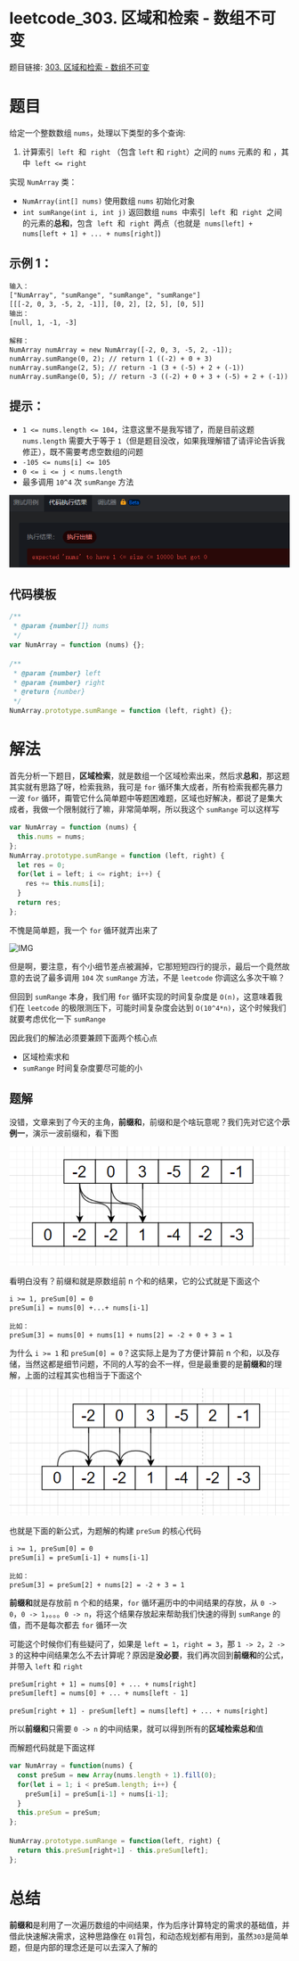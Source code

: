 # leetcode_303. 区域和检索 - 数组不可变

题目链接: [303. 区域和检索 - 数组不可变](https://leetcode-cn.com/problems/range-sum-query-immutable/)

# 题目

给定一个整数数组 `nums`，处理以下类型的多个查询:

1. 计算索引  `left`  和  `right` （包含 `left` 和 `right`）之间的 `nums` 元素的 和 ，其中  `left <= right`

实现 `NumArray` 类：

- `NumArray(int[] nums)` 使用数组 `nums` 初始化对象
- `int sumRange(int i, int j)` 返回数组 `nums`  中索引  `left`  和  `right`  之间的元素的**总和**，包含  `left`  和  `right`  两点（也就是  `nums[left] + nums[left + 1] + ... + nums[right]`)

## 示例 1：

```
输入：
["NumArray", "sumRange", "sumRange", "sumRange"]
[[[-2, 0, 3, -5, 2, -1]], [0, 2], [2, 5], [0, 5]]
输出：
[null, 1, -1, -3]

解释：
NumArray numArray = new NumArray([-2, 0, 3, -5, 2, -1]);
numArray.sumRange(0, 2); // return 1 ((-2) + 0 + 3)
numArray.sumRange(2, 5); // return -1 (3 + (-5) + 2 + (-1))
numArray.sumRange(0, 5); // return -3 ((-2) + 0 + 3 + (-5) + 2 + (-1))
```

## 提示：

- `1 <= nums.length <= 104`，注意这里不是我写错了，而是目前这题 `nums.length` 需要大于等于 `1`（但是题目没改，如果我理解错了请评论告诉我修正），既不需要考虑空数组的问题
- `-105 <= nums[i] <= 105`
- `0 <= i <= j < nums.length`
- 最多调用 `10^4` 次 `sumRange` 方法

![IMG](./../IMG/10.png)

## 代码模板

```js
/**
 * @param {number[]} nums
 */
var NumArray = function (nums) {};

/** 
 * @param {number} left 
 * @param {number} right
 * @return {number}
 */
NumArray.prototype.sumRange = function (left, right) {};
```

# 解法

首先分析一下题目，**区域检索**，就是数组一个区域检索出来，然后求**总和**，那这题其实就有思路了呀，检索我熟，我可是 `for` 循环集大成者，所有检索我都先暴力一波 `for` 循环，甭管它什么简单题中等题困难题，区域也好解决，都说了是集大成者，我做一个限制就行了嘛，非常简单啊，所以我这个 `sumRange` 可以这样写

```js
var NumArray = function (nums) {
  this.nums = nums;
};
NumArray.prototype.sumRange = function (left, right) {
  let res = 0;
  for(let i = left; i <= right; i++) {
    res += this.nums[i];
  }
  return res;
};
```

不愧是简单题，我一个 `for` 循环就弄出来了

![IMG](./../IMG/11.png)

但是啊，要注意，有个小细节差点被漏掉，它那短短四行的提示，最后一个竟然故意的去说了最多调用 `104` 次 `sumRange` 方法，不是 `leetcode` 你调这么多次干嘛？

但回到 `sumRange` 本身，我们用 `for` 循环实现的时间复杂度是 `O(n)`，这意味着我们在 `leetcode` 的极限测压下，可能时间复杂度会达到 `O(10^4*n)`，这个时候我们就要考虑优化一下 `sumRange`

因此我们的解法必须要兼顾下面两个核心点

- 区域检索求和
- `sumRange` 时间复杂度要尽可能的小

## 题解

没错，文章来到了今天的主角，**前缀和**，前缀和是个啥玩意呢？我们先对它这个**示例一**，演示一波前缀和，看下图

![IMG](./../IMG/13.png)

看明白没有？前缀和就是原数组前 n 个和的结果，它的公式就是下面这个

```
i >= 1, preSum[0] = 0
preSum[i] = nums[0] +...+ nums[i-1]

比如：
preSum[3] = nums[0] + nums[1] + nums[2] = -2 + 0 + 3 = 1
```

为什么 `i >= 1` 和 `preSum[0] = 0`？这实际上是为了方便计算前 n 个和，以及存储，当然这都是细节问题，不同的人写的会不一样，但是最重要的是**前缀和**的理解，上面的过程其实也相当于下面这个

![IMG](./../IMG/12.png)

也就是下面的新公式，为题解的构建 `preSum` 的核心代码

```
i >= 1, preSum[0] = 0
preSum[i] = preSum[i-1] + nums[i-1]

比如：
preSum[3] = preSum[2] + nums[2] = -2 + 3 = 1
```

**前缀和**就是存放前 n 个和的结果，`for` 循环遍历中的中间结果的存放，从 `0 -> 0`，`0 -> 1`，。。。`0 -> n`，将这个结果存放起来帮助我们快速的得到 `sumRange` 的值，而不是每次都去 `for` 循环一次

可能这个时候你们有些疑问了，如果是 `left = 1`，`right = 3`，那 `1 -> 2`，`2 -> 3` 的这种中间结果怎么不去计算呢？原因是**没必要**，我们再次回到**前缀和**的公式，并带入 `left` 和 `right`

```
preSum[right + 1] = nums[0] + ... + nums[right]
preSum[left] = nums[0] + ... + nums[left - 1]

preSum[right + 1] - preSum[left] = nums[left] + ... + nums[right]
```

所以**前缀和**只需要 `0 -> n` 的中间结果，就可以得到所有的**区域检索总和**值

而解题代码就是下面这样

```js
var NumArray = function(nums) {
  const preSum = new Array(nums.length + 1).fill(0);
  for(let i = 1; i < preSum.length; i++) {
    preSum[i] = preSum[i-1] + nums[i-1];
  }
  this.preSum = preSum;
};

NumArray.prototype.sumRange = function(left, right) {
  return this.preSum[right+1] - this.preSum[left];
};
```

# 总结

**前缀和**是利用了一次遍历数组的中间结果，作为后序计算特定的需求的基础值，并借此快速解决需求，这种思路像在 `01`背包，和动态规划都有用到，虽然`303`是简单题，但是内部的理念还是可以去深入了解的